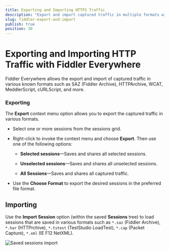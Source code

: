 ```yaml
---
title: Exporting and Importing HTTPS Traffic
description: "Export and import captured traffic in multiple formats with the Fiddler Everywhere web-debugging proxy application."
slug: fiddler-export-and-import
publish: true
position: 30
---
```


# Exporting and Importing HTTP Traffic with Fiddler Everywhere

Fiddler Everywhere allows the export and import of captured traffic in various known formats such as SAZ (Fiddler Archive), HTTPArchive, WCAT, MeddlerScript, cURLScript, and more.

### Exporting

The **Export** context menu option allows you to export the captured traffic in various formats.

- Select one or more sessions from the sessions grid.

- Right-click to invoke the context menu and choose **Export**. Then use one of the following options:

    - **Selected sessions**&mdash;Saves and shares all selected sessions.

    - **Unselected sessions**&mdash;Saves and shares all unselected sessions.

    - **All Sessions**&mdash;Saves and shares all captured traffic.

- Use the **Choose Format** to export the desired sessions in the preferred file format.



## Importing

Use the **Import Session** option (within the saved **Sessions** tree) to load sessions that are saved in various formats such as `*.saz` (Fiddler Archive), `*.har` (HTTPrchive), `*.tstest` (TestStudio LoadTest), `*.cap` (Packet Capture), `*.xml` (IE F12 NetXML).

![Saved sessions import](../images/sessions/saved-sessions-import.png)